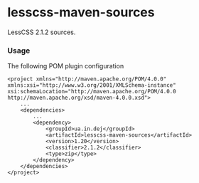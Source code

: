 lesscss-maven-sources
===================

LessCSS 2.1.2 sources.

### Usage
The following POM plugin configuration

```
<project xmlns="http://maven.apache.org/POM/4.0.0" xmlns:xsi="http://www.w3.org/2001/XMLSchema-instance" xsi:schemaLocation="http://maven.apache.org/POM/4.0.0 http://maven.apache.org/xsd/maven-4.0.0.xsd">
    ...
    <dependencies>
        ...
        <dependency>
            <groupId>ua.in.dej</groupId>
            <artifactId>lesscss-maven-sources</artifactId>
            <version>1.20</version>
            <classifier>2.1.2</classifier>
            <type>zip</type>
        </dependency>
    </dependencies>
</project>
```